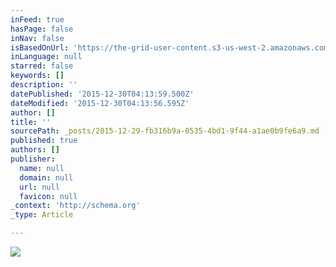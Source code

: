 ```yaml
---
inFeed: true
hasPage: false
inNav: false
isBasedOnUrl: 'https://the-grid-user-content.s3-us-west-2.amazonaws.com/e57b3ed7-5b58-434e-a2bb-91a20edf8209.jpg'
inLanguage: null
starred: false
keywords: []
description: ''
datePublished: '2015-12-30T04:13:59.500Z'
dateModified: '2015-12-30T04:13:56.595Z'
author: []
title: ''
sourcePath: _posts/2015-12-29-fb316b9a-0535-4bd1-9f44-a1ae0b9fe6a9.md
published: true
authors: []
publisher:
  name: null
  domain: null
  url: null
  favicon: null
_context: 'http://schema.org'
_type: Article

---
```

![](https://the-grid-user-content.s3-us-west-2.amazonaws.com/b381167b-ffc4-41f0-b48f-2dc7c0d2e755.jpg)